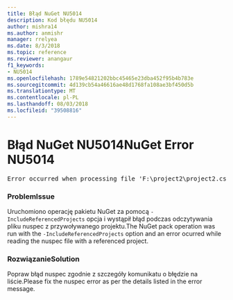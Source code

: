 ```yaml
---
title: Błąd NuGet NU5014
description: Kod błędu NU5014
author: mishra14
ms.author: anmishr
manager: rrelyea
ms.date: 8/3/2018
ms.topic: reference
ms.reviewer: anangaur
f1_keywords:
- NU5014
ms.openlocfilehash: 1789e54821202bbc45465e23dba452f95b4b783e
ms.sourcegitcommit: 4d139cb54a46616ae48d1768fa108ae3bf450d5b
ms.translationtype: MT
ms.contentlocale: pl-PL
ms.lasthandoff: 08/03/2018
ms.locfileid: "39508816"
---
```

# <a name="nuget-error-nu5014"></a><span data-ttu-id="088e7-103">Błąd NuGet NU5014</span><span class="sxs-lookup"><span data-stu-id="088e7-103">NuGet Error NU5014</span></span>
<pre>Error occurred when processing file 'F:\project2\project2.csproj': The 'id' start tag on line 4 position 10 does not match the end tag of 'ids'. Line 4, position 20.</pre>

### <a name="issue"></a><span data-ttu-id="088e7-104">Problem</span><span class="sxs-lookup"><span data-stu-id="088e7-104">Issue</span></span>

<span data-ttu-id="088e7-105">Uruchomiono operację pakietu NuGet za pomocą `-IncludeReferencedProjects` opcja i wystąpił błąd podczas odczytywania pliku nuspec z przywoływanego projektu.</span><span class="sxs-lookup"><span data-stu-id="088e7-105">The NuGet pack operation was run with the `-IncludeReferencedProjects` option and an error ocurred while reading the nuspec file with a referenced project.</span></span>


### <a name="solution"></a><span data-ttu-id="088e7-106">Rozwiązanie</span><span class="sxs-lookup"><span data-stu-id="088e7-106">Solution</span></span>

<span data-ttu-id="088e7-107">Popraw błąd nuspec zgodnie z szczegóły komunikatu o błędzie na liście.</span><span class="sxs-lookup"><span data-stu-id="088e7-107">Please fix the nuspec error as per the details listed in the error message.</span></span>

